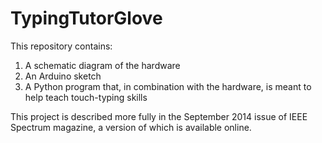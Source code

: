 TypingTutorGlove
================

This repository contains:

1. A schematic diagram of the hardware
2. An Arduino sketch
3. A Python program that, in combination with the hardware, is meant to help teach touch-typing skills

This project is described more fully in the September 2014 issue of IEEE Spectrum magazine, a version of
which is available online.
